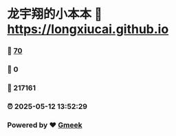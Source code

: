 # 龙宇翔的小本本 :link: https://longxiucai.github.io 
### :page_facing_up: [70](https://longxiucai.github.io/tag.html) 
### :speech_balloon: 0 
### :hibiscus: 217161 
### :alarm_clock: 2025-05-12 13:52:29 
### Powered by :heart: [Gmeek](https://github.com/Meekdai/Gmeek)
